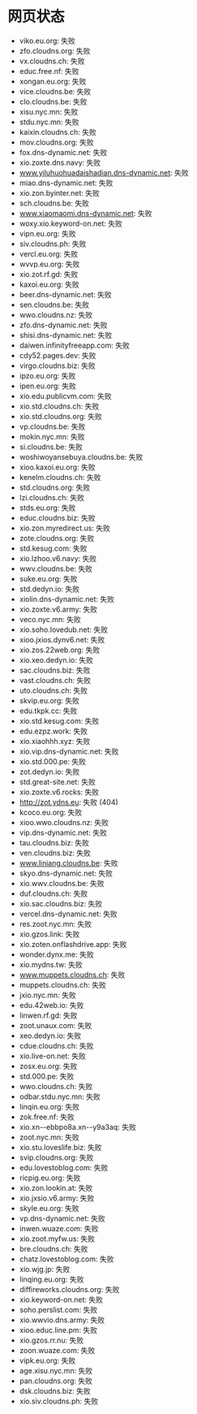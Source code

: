 # 网页状态
- viko.eu.org: 失败
- zfo.cloudns.org: 失败
- vx.cloudns.ch: 失败
- educ.free.nf: 失败
- xongan.eu.org: 失败
- vice.cloudns.be: 失败
- clo.cloudns.be: 失败
- xisu.nyc.mn: 失败
- stdu.nyc.mn: 失败
- kaixin.cloudns.ch: 失败
- mov.cloudns.org: 失败
- fox.dns-dynamic.net: 失败
- xio.zoxte.dns.navy: 失败
- www.yiluhuohuadaishadian.dns-dynamic.net: 失败
- miao.dns-dynamic.net: 失败
- xio.zon.byinter.net: 失败
- sch.cloudns.be: 失败
- www.xiaomaomi.dns-dynamic.net: 失败
- woxy.xio.keyword-on.net: 失败
- vipn.eu.org: 失败
- siv.cloudns.ph: 失败
- vercl.eu.org: 失败
- wvvp.eu.org: 失败
- xio.zot.rf.gd: 失败
- kaxoi.eu.org: 失败
- beer.dns-dynamic.net: 失败
- sen.cloudns.be: 失败
- wwo.cloudns.nz: 失败
- zfo.dns-dynamic.net: 失败
- shisi.dns-dynamic.net: 失败
- daiwen.infinityfreeapp.com: 失败
- cdy52.pages.dev: 失败
- virgo.cloudns.biz: 失败
- ipzo.eu.org: 失败
- ipen.eu.org: 失败
- xio.edu.publicvm.com: 失败
- xio.std.cloudns.ch: 失败
- xio.std.cloudns.org: 失败
- vp.cloudns.be: 失败
- mokin.nyc.mn: 失败
- si.cloudns.be: 失败
- woshiwoyansebuya.cloudns.be: 失败
- xioo.kaxoi.eu.org: 失败
- kenelm.cloudns.ch: 失败
- std.cloudns.org: 失败
- lzi.cloudns.ch: 失败
- stds.eu.org: 失败
- educ.cloudns.biz: 失败
- xio.zon.myredirect.us: 失败
- zote.cloudns.org: 失败
- std.kesug.com: 失败
- xio.lzhoo.v6.navy: 失败
- wwv.cloudns.be: 失败
- suke.eu.org: 失败
- std.dedyn.io: 失败
- xiolin.dns-dynamic.net: 失败
- xio.zoxte.v6.army: 失败
- veco.nyc.mn: 失败
- xio.soho.lovedub.net: 失败
- xioo.jxios.dynv6.net: 失败
- xio.zos.22web.org: 失败
- xio.xeo.dedyn.io: 失败
- sac.cloudns.biz: 失败
- vast.cloudns.ch: 失败
- uto.cloudns.ch: 失败
- skvip.eu.org: 失败
- edu.tkpk.cc: 失败
- xio.std.kesug.com: 失败
- edu.ezpz.work: 失败
- xio.xiaohhh.xyz: 失败
- xio.vip.dns-dynamic.net: 失败
- xio.std.000.pe: 失败
- zot.dedyn.io: 失败
- std.great-site.net: 失败
- xio.zoxte.v6.rocks: 失败
- http://zot.ydns.eu: 失败 (404)
- kcoco.eu.org: 失败
- xioo.wwo.cloudns.nz: 失败
- vip.dns-dynamic.net: 失败
- tau.cloudns.biz: 失败
- ven.cloudns.biz: 失败
- www.liniang.cloudns.be: 失败
- skyo.dns-dynamic.net: 失败
- xio.wwv.cloudns.be: 失败
- duf.cloudns.ch: 失败
- xio.sac.cloudns.biz: 失败
- vercel.dns-dynamic.net: 失败
- res.zoot.nyc.mn: 失败
- xio.gzos.link: 失败
- xio.zoten.onflashdrive.app: 失败
- wonder.dynx.me: 失败
- xio.mydns.tw: 失败
- www.muppets.cloudns.ch: 失败
- muppets.cloudns.ch: 失败
- jxio.nyc.mn: 失败
- edu.42web.io: 失败
- linwen.rf.gd: 失败
- zoot.unaux.com: 失败
- xeo.dedyn.io: 失败
- cdue.cloudns.ch: 失败
- xio.live-on.net: 失败
- zosx.eu.org: 失败
- std.000.pe: 失败
- wwo.cloudns.ch: 失败
- odbar.stdu.nyc.mn: 失败
- linqin.eu.org: 失败
- zok.free.nf: 失败
- xio.xn--ebbpo8a.xn--y9a3aq: 失败
- zoot.nyc.mn: 失败
- xio.stu.loveslife.biz: 失败
- svip.cloudns.org: 失败
- edu.lovestoblog.com: 失败
- ricpig.eu.org: 失败
- xio.zon.lookin.at: 失败
- xio.jxsio.v6.army: 失败
- skyle.eu.org: 失败
- vp.dns-dynamic.net: 失败
- inwen.wuaze.com: 失败
- xio.zoot.myfw.us: 失败
- bre.cloudns.ch: 失败
- chatz.lovestoblog.com: 失败
- xio.wjg.jp: 失败
- linqing.eu.org: 失败
- diffireworks.cloudns.org: 失败
- xio.keyword-on.net: 失败
- soho.perslist.com: 失败
- xio.wwvio.dns.army: 失败
- xioo.educ.line.pm: 失败
- xio.gzos.rr.nu: 失败
- zoon.wuaze.com: 失败
- vipk.eu.org: 失败
- age.xisu.nyc.mn: 失败
- pan.cloudns.org: 失败
- dsk.cloudns.biz: 失败
- xio.siv.cloudns.ph: 失败
